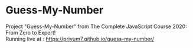 # Guess-My-Number
Project "Guess-My-Number" from The Complete JavaScript Course 2020: From Zero to Expert!  
Running live at : https://priyum7.github.io/guess-my-number/
